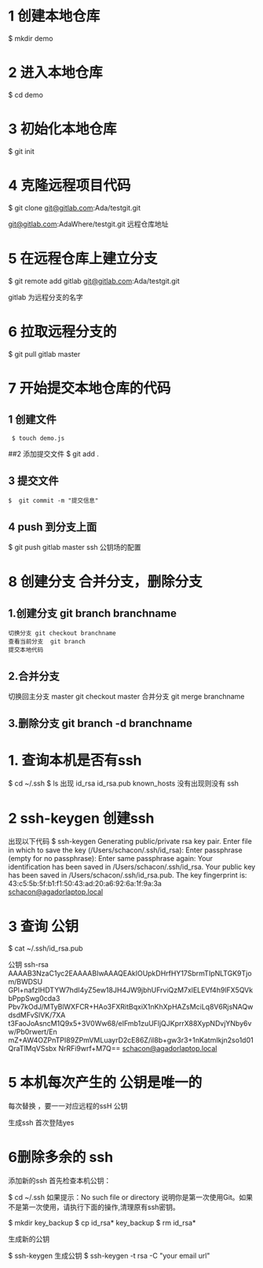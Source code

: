 


<!-- 自己总结 -->

# 1 创建本地仓库
$ mkdir  demo

# 2 进入本地仓库
$ cd demo

# 3 初始化本地仓库
$ git  init

# 4 克隆远程项目代码
 $ git clone git@gitlab.com:Ada/testgit.git

 git@gitlab.com:AdaWhere/testgit.git 远程仓库地址

 # 5 在远程仓库上建立分支
 $ git remote add gitlab git@gitlab.com:Ada/testgit.git

  gitlab  为远程分支的名字

# 6 拉取远程分支的
$ git pull gitlab master

# 7 开始提交本地仓库的代码 

  
  ## 1 创建文件  
     $ touch demo.js

  ##2 添加提交文件
      $ git add .
  
  ## 3 提交文件

    $  git commit -m "提交信息"

  ## 4 push 到分支上面

   $ git push gitlab master 
    ssh 公钥场的配置

# 8 创建分支 合并分支，删除分支

 ## 1.创建分支 git branch branchname
    切换分支 git checkout branchname 
    查看当前分支  git branch
    提交本地代码
 ## 2.合并分支
   切换回主分支 master  git checkout master
   合并分支  git merge branchname 

 ## 3.删除分支 git branch -d branchname


 
# 1. 查询本机是否有ssh
  $ cd ~/.ssh
  $ ls
  出现
  id_rsa  id_rsa.pub  known_hosts
  没有出现则没有 ssh 

# 2 ssh-keygen 创建ssh

  出现以下代码
  $ ssh-keygen
Generating public/private rsa key pair.
Enter file in which to save the key (/Users/schacon/.ssh/id_rsa):
Enter passphrase (empty for no passphrase):
Enter same passphrase again:
Your identification has been saved in /Users/schacon/.ssh/id_rsa.
Your public key has been saved in /Users/schacon/.ssh/id_rsa.pub.
The key fingerprint is:
43:c5:5b:5f:b1:f1:50:43:ad:20:a6:92:6a:1f:9a:3a schacon@agadorlaptop.local


# 3 查询 公钥

 $ cat ~/.ssh/id_rsa.pub

 公钥
 ssh-rsa AAAAB3NzaC1yc2EAAAABIwAAAQEAklOUpkDHrfHY17SbrmTIpNLTGK9Tjom/BWDSU
GPl+nafzlHDTYW7hdI4yZ5ew18JH4JW9jbhUFrviQzM7xlELEVf4h9lFX5QVkbPppSwg0cda3
Pbv7kOdJ/MTyBlWXFCR+HAo3FXRitBqxiX1nKhXpHAZsMciLq8V6RjsNAQwdsdMFvSlVK/7XA
t3FaoJoAsncM1Q9x5+3V0Ww68/eIFmb1zuUFljQJKprrX88XypNDvjYNby6vw/Pb0rwert/En
mZ+AW4OZPnTPI89ZPmVMLuayrD2cE86Z/il8b+gw3r3+1nKatmIkjn2so1d01QraTlMqVSsbx
NrRFi9wrf+M7Q== schacon@agadorlaptop.local

# 5 本机每次产生的 公钥是唯一的
 
  每次替换 ，要一一对应远程的ssH 公钥

  生成ssh 首次登陆yes 

# 6删除多余的 ssh   
   添加新的ssh 
首先检查本机公钥：

$ cd ~/.ssh
如果提示：No such file or directory 说明你是第一次使用Git。如果不是第一次使用，请执行下面的操作,清理原有ssh密钥。

$ mkdir key_backup
$ cp id_rsa* key_backup
$ rm id_rsa*


生成新的公钥 

$ ssh-keygen  生成公钥
$ ssh-keygen -t rsa -C "your email url"
